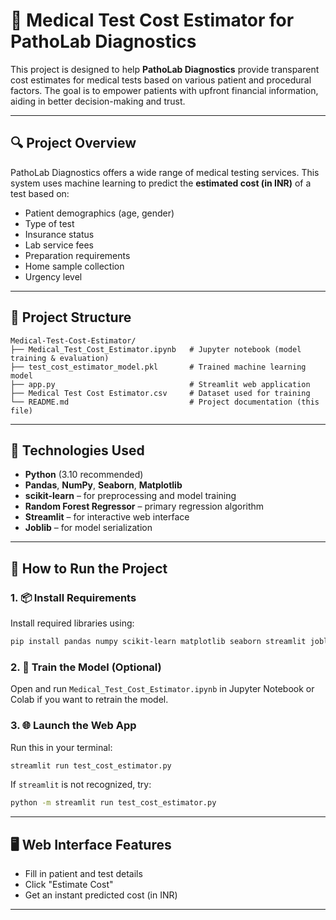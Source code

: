 # 🧪 Medical Test Cost Estimator for PathoLab Diagnostics

This project is designed to help **PathoLab Diagnostics** provide transparent cost estimates for medical tests based on various patient and procedural factors. The goal is to empower patients with upfront financial information, aiding in better decision-making and trust.

---

## 🔍 Project Overview

PathoLab Diagnostics offers a wide range of medical testing services. This system uses machine learning to predict the **estimated cost (in INR)** of a test based on:
- Patient demographics (age, gender)
- Type of test
- Insurance status
- Lab service fees
- Preparation requirements
- Home sample collection
- Urgency level

---

## 📁 Project Structure

```
Medical-Test-Cost-Estimator/
├── Medical_Test_Cost_Estimator.ipynb   # Jupyter notebook (model training & evaluation)
├── test_cost_estimator_model.pkl       # Trained machine learning model
├── app.py                              # Streamlit web application
├── Medical Test Cost Estimator.csv     # Dataset used for training
└── README.md                           # Project documentation (this file)
```

---

## 🧠 Technologies Used

- **Python** (3.10 recommended)
- **Pandas**, **NumPy**, **Seaborn**, **Matplotlib**
- **scikit-learn** – for preprocessing and model training
- **Random Forest Regressor** – primary regression algorithm
- **Streamlit** – for interactive web interface
- **Joblib** – for model serialization

---

## 🚀 How to Run the Project

### 1. 📦 Install Requirements

Install required libraries using:

```bash
pip install pandas numpy scikit-learn matplotlib seaborn streamlit joblib
```

### 2. 🧪 Train the Model (Optional)

Open and run `Medical_Test_Cost_Estimator.ipynb` in Jupyter Notebook or Colab if you want to retrain the model.

### 3. 🌐 Launch the Web App

Run this in your terminal:

```bash
streamlit run test_cost_estimator.py
```

If `streamlit` is not recognized, try:

```bash
python -m streamlit run test_cost_estimator.py
```

---

## 🖥️ Web Interface Features

- Fill in patient and test details
- Click "Estimate Cost"
- Get an instant predicted cost (in INR)

---
